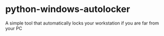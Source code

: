 # python-windows-autolocker
A simple tool that automatically locks your workstation if you are far from your PC
